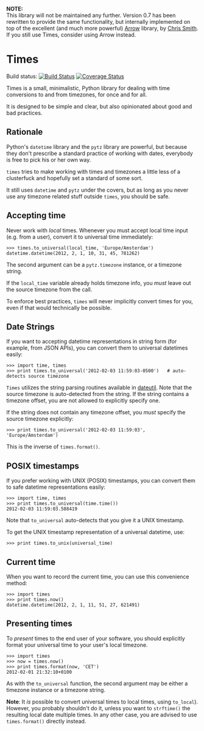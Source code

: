 **NOTE:**  
This library will not be maintained any further.  Version 0.7 has been
rewritten to provide the same functionality, but internally implemented on top
of the excellent (and much more powerful) [Arrow](http://crsmithdev.com/arrow/)
library, by [Chris Smith](https://github.com/crsmithdev).  If you still use
Times, consider using Arrow instead.


Times
=====

Build status:
[![Build Status](https://travis-ci.org/nvie/times.svg?branch=master)](http://travis-ci.org/nvie/times)
[![Coverage Status](https://img.shields.io/coveralls/nvie/times.svg)](https://coveralls.io/r/nvie/times?branch=master)


Times is a small, minimalistic, Python library for dealing with time
conversions to and from timezones, for once and for all.

It is designed to be simple and clear, but also opinionated about good and bad
practices.


Rationale
---------

Python's `datetime` library and the `pytz` library are powerful, but because
they don't prescribe a standard practice of working with dates, everybody is
free to pick his or her own way.

`times` tries to make working with times and timezones a little less of
a clusterfuck and hopefully set a standard of some sort.

It still uses `datetime` and `pytz` under the covers, but as long as you never
use any timezone related stuff outside `times`, you should be safe.


Accepting time
--------------

Never work with _local_ times.  Whenever you must accept local time input (e.g.
from a user), convert it to universal time immediately:

```pycon
>>> times.to_universal(local_time, 'Europe/Amsterdam')
datetime.datetime(2012, 2, 1, 10, 31, 45, 781262)
```

The second argument can be a `pytz.timezone` instance, or a timezone string.

If the `local_time` variable already holds timezone info, you _must_ leave out
the source timezone from the call.

To enforce best practices, `times` will never implicitly convert times for you,
even if that would technically be possible.


Date Strings
------------
If you want to accepting datetime representations in string form (for example,
from JSON APIs), you can convert them to universal datetimes easily:

```pycon
>>> import time, times
>>> print times.to_universal('2012-02-03 11:59:03-0500')   # auto-detects source timezone
```

`Times` utilizes the string parsing routines available in [dateutil][3].  Note
that the source timezone is auto-detected from the string.  If the string
contains a timezone offset, you are not allowed to explicitly specify one.

If the string does not contain any timezone offset, you _must_ specify the
source timezone explicitly:

```pycon
>>> print times.to_universal('2012-02-03 11:59:03', 'Europe/Amsterdam')
```

This is the inverse of `times.format()`.


POSIX timestamps
----------------
If you prefer working with UNIX (POSIX) timestamps, you can convert them to
safe datetime representations easily:

```pycon
>>> import time, times
>>> print times.to_universal(time.time())
2012-02-03 11:59:03.588419
```

Note that `to_universal` auto-detects that you give it a UNIX timestamp.

To get the UNIX timestamp representation of a universal datetime, use:

```pycon
>>> print times.to_unix(universal_time)
```


Current time
------------

When you want to record the current time, you can use this convenience method:

```pycon
>>> import times
>>> print times.now()
datetime.datetime(2012, 2, 1, 11, 51, 27, 621491)
```


Presenting times
----------------

To _present_ times to the end user of your software, you should explicitly
format your universal time to your user's local timezone.

```pycon
>>> import times
>>> now = times.now()
>>> print times.format(now, 'CET')
2012-02-01 21:32:10+0100
```

As with the `to_universal` function, the second argument may be either
a timezone instance or a timezone string.

**Note**: It _is_ possible to convert universal times to local times, using
`to_local`).  However, you probably shouldn't do it, unless you want to
`strftime()` the resulting local date multiple times.  In any other case, you
are advised to use `times.format()` directly instead.

[3]: http://labix.org/python-dateutil#head-c0e81a473b647dfa787dc11e8c69557ec2c3ecd2
